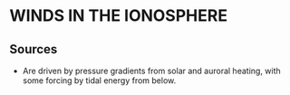 # WINDS IN THE IONOSPHERE

## Sources 

- Are driven by pressure gradients from solar and auroral heating, with some 
forcing by tidal energy from below.
